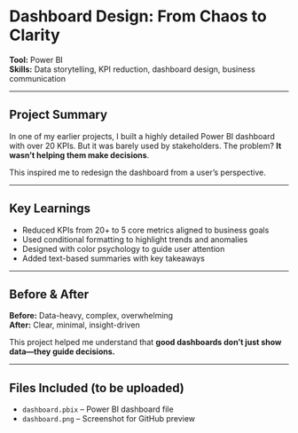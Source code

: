 # Dashboard Design: From Chaos to Clarity

**Tool:** Power BI  
**Skills:** Data storytelling, KPI reduction, dashboard design, business communication

---

## Project Summary

In one of my earlier projects, I built a highly detailed Power BI dashboard with over 20 KPIs. But it was barely used by stakeholders. The problem? **It wasn’t helping them make decisions**.

This inspired me to redesign the dashboard from a user’s perspective.

---

## Key Learnings

- Reduced KPIs from 20+ to 5 core metrics aligned to business goals
- Used conditional formatting to highlight trends and anomalies
- Designed with color psychology to guide user attention
- Added text-based summaries with key takeaways

---

## Before & After

**Before:** Data-heavy, complex, overwhelming  
**After:** Clear, minimal, insight-driven  

This project helped me understand that **good dashboards don’t just show data—they guide decisions.**

---

## Files Included (to be uploaded)

- `dashboard.pbix` – Power BI dashboard file
- `dashboard.png` – Screenshot for GitHub preview
